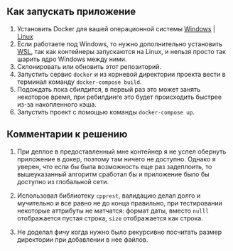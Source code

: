 
## Как запускать приложение


1. Установить Docker для вашей операционной системы <a href=https://docs.docker.com/desktop/windows/install/>Windows</a> | <a href=https://docs.docker.com/engine/install/>Linux</a>
2. Если работаете под Windows, то нужно дополнительно установить <a href=https://docs.microsoft.com/en-us/windows/wsl/install>WSL</a>, так как контейнеры запускаются на Linux, и нельзя просто так шарить ядро Windows между ними.
3. Склонировать или обновить этот репозиторий.
4. Запустить сервис ```docker``` и из корневой директории проекта вести в терминал команду ```docker-compose build```.
5. Подождать пока сбилдится, в первый раз это может занять некоторое время, при ребилдинге это будет происходить быстрее из-за накопленного кэша.
6. Запустить проект с помощью команды ```docker-compose up```.

## Комментарии к решению

1. При деплое в предоставленный мне контейнер я не успел обернуть приложение в докер, поэтому там ничего не доступно. Однако я уверен, что если бы была возможность еще раз задеплоить, то вышеуказанный алгоритм сработал бы и приложение было бы доступно из глобальной сети.

2. Использовал библиотеку ```cpprest```, валидацию делал долго и мучительно и все равно не до конца правильно, при тестировании некоторые аттрибуты не матчатся: формат даты, вместо ```nulll``` отображается пустая строка, ```size``` отображается как строка.

3. Не доделал фичу когда нужно было рекурсивно посчитать размер директории при добавлении в нее файлов.
